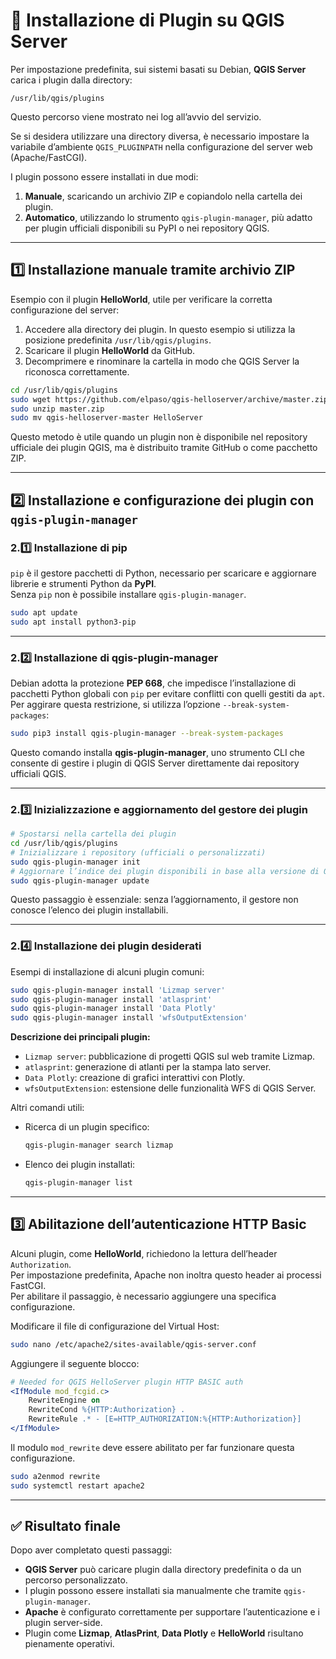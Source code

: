 # 📘 Installazione di Plugin su QGIS Server

Per impostazione predefinita, sui sistemi basati su Debian, **QGIS Server** carica i plugin dalla directory:  

```
/usr/lib/qgis/plugins
```

Questo percorso viene mostrato nei log all’avvio del servizio.  

Se si desidera utilizzare una directory diversa, è necessario impostare la variabile d’ambiente `QGIS_PLUGINPATH` nella configurazione del server web (Apache/FastCGI).  

I plugin possono essere installati in due modi:
1. **Manuale**, scaricando un archivio ZIP e copiandolo nella cartella dei plugin.  
2. **Automatico**, utilizzando lo strumento `qgis-plugin-manager`, più adatto per plugin ufficiali disponibili su PyPI o nei repository QGIS.  

---

## 1️⃣ Installazione manuale tramite archivio ZIP

Esempio con il plugin **HelloWorld**, utile per verificare la corretta configurazione del server:  

1. Accedere alla directory dei plugin. In questo esempio si utilizza la posizione predefinita `/usr/lib/qgis/plugins`.  
2. Scaricare il plugin **HelloWorld** da GitHub.  
3. Decomprimere e rinominare la cartella in modo che QGIS Server la riconosca correttamente.  

```bash
cd /usr/lib/qgis/plugins
sudo wget https://github.com/elpaso/qgis-helloserver/archive/master.zip
sudo unzip master.zip
sudo mv qgis-helloserver-master HelloServer
```

Questo metodo è utile quando un plugin non è disponibile nel repository ufficiale dei plugin QGIS, ma è distribuito tramite GitHub o come pacchetto ZIP.  

---

## 2️⃣ Installazione e configurazione dei plugin con `qgis-plugin-manager`

### 2.1️⃣ Installazione di pip
`pip` è il gestore pacchetti di Python, necessario per scaricare e aggiornare librerie e strumenti Python da **PyPI**.  
Senza `pip` non è possibile installare `qgis-plugin-manager`.  

```bash
sudo apt update
sudo apt install python3-pip
```

---

### 2.2️⃣ Installazione di qgis-plugin-manager
Debian adotta la protezione **PEP 668**, che impedisce l’installazione di pacchetti Python globali con `pip` per evitare conflitti con quelli gestiti da `apt`.  
Per aggirare questa restrizione, si utilizza l’opzione `--break-system-packages`:  

```bash
sudo pip3 install qgis-plugin-manager --break-system-packages
```

Questo comando installa **qgis-plugin-manager**, uno strumento CLI che consente di gestire i plugin di QGIS Server direttamente dai repository ufficiali QGIS.  

---

### 2.3️⃣ Inizializzazione e aggiornamento del gestore dei plugin
```bash
# Spostarsi nella cartella dei plugin
cd /usr/lib/qgis/plugins
# Inizializzare i repository (ufficiali o personalizzati)
sudo qgis-plugin-manager init
# Aggiornare l’indice dei plugin disponibili in base alla versione di QGIS installata
sudo qgis-plugin-manager update
```

Questo passaggio è essenziale: senza l’aggiornamento, il gestore non conosce l’elenco dei plugin installabili.  

---

### 2.4️⃣ Installazione dei plugin desiderati

Esempi di installazione di alcuni plugin comuni:  

```bash
sudo qgis-plugin-manager install 'Lizmap server'
sudo qgis-plugin-manager install 'atlasprint'
sudo qgis-plugin-manager install 'Data Plotly'
sudo qgis-plugin-manager install 'wfsOutputExtension'
```

**Descrizione dei principali plugin:**
- `Lizmap server`: pubblicazione di progetti QGIS sul web tramite Lizmap.  
- `atlasprint`: generazione di atlanti per la stampa lato server.  
- `Data Plotly`: creazione di grafici interattivi con Plotly.  
- `wfsOutputExtension`: estensione delle funzionalità WFS di QGIS Server.  

Altri comandi utili:
- Ricerca di un plugin specifico:  
  ```bash
  qgis-plugin-manager search lizmap
  ```
- Elenco dei plugin installati:  
  ```bash
  qgis-plugin-manager list
  ```

---

## 3️⃣ Abilitazione dell’autenticazione HTTP Basic

Alcuni plugin, come **HelloWorld**, richiedono la lettura dell’header `Authorization`.  
Per impostazione predefinita, Apache non inoltra questo header ai processi FastCGI.  
Per abilitare il passaggio, è necessario aggiungere una specifica configurazione.

Modificare il file di configurazione del Virtual Host:

```bash
sudo nano /etc/apache2/sites-available/qgis-server.conf
```

Aggiungere il seguente blocco:

```apache
# Needed for QGIS HelloServer plugin HTTP BASIC auth
<IfModule mod_fcgid.c>
    RewriteEngine on
    RewriteCond %{HTTP:Authorization} .
    RewriteRule .* - [E=HTTP_AUTHORIZATION:%{HTTP:Authorization}]
</IfModule>
```

Il modulo `mod_rewrite` deve essere abilitato per far funzionare questa configurazione.  

```bash
sudo a2enmod rewrite
sudo systemctl restart apache2
```

---

## ✅ Risultato finale

Dopo aver completato questi passaggi:
- **QGIS Server** può caricare plugin dalla directory predefinita o da un percorso personalizzato.  
- I plugin possono essere installati sia manualmente che tramite `qgis-plugin-manager`.  
- **Apache** è configurato correttamente per supportare l’autenticazione e i plugin server-side.  
- Plugin come **Lizmap**, **AtlasPrint**, **Data Plotly** e **HelloWorld** risultano pienamente operativi.  

